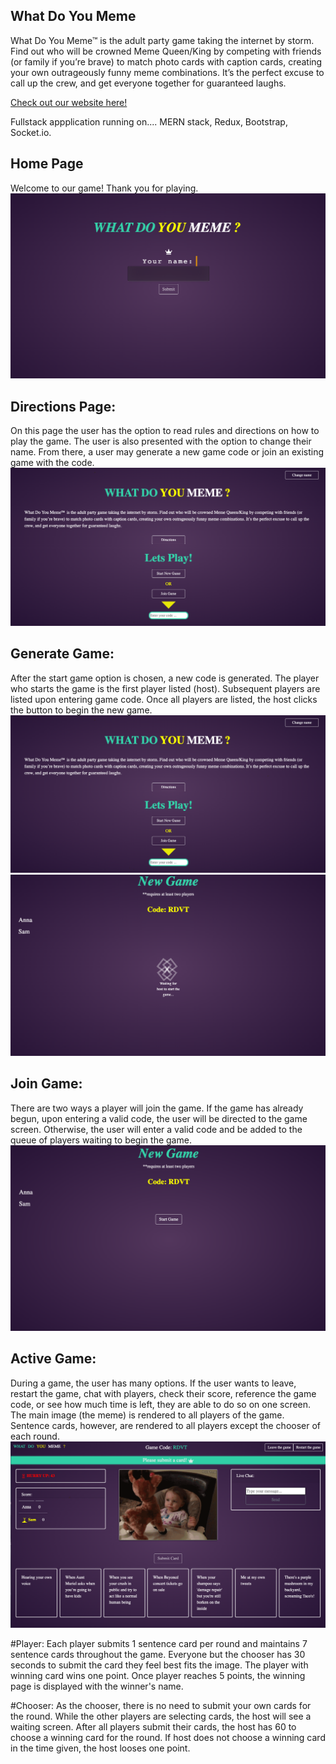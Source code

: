 ## What Do You Meme

What Do You Meme™ is the adult party game taking the internet by storm. Find out who will be crowned Meme Queen/King by competing with friends (or family if you’re brave) to match photo cards with caption cards, creating your own outrageously funny meme combinations. It’s the perfect excuse to call up the crew, and get everyone together for guaranteed laughs.

[Check out our website here!](https://devproz.herokuapp.com/)

Fullstack appplication running on....
MERN stack, Redux, Bootstrap, Socket.io.

## Home Page 
Welcome to our game! Thank you for playing.
![HomePage](public/front-page.png)

## Directions Page: 
On this page the user has the option to read rules and directions on how to play the game. The user is also presented with the option to change their name. From there, a user may generate a new game code or join an existing game with the code. 
![StartGame](public/start-game-page.png)

## Generate Game: 
After the start game option is chosen, a new code is generated. The player who starts the game is the first player listed (host). Subsequent players are listed upon entering game code. Once all players are listed, the host clicks the button to begin the new game. 
![StartGame](public/start-game-page.png)
![NewGamePlayer](public/new-game-player.png)

## Join Game: 
There are two ways a player will join the game. If the game has already begun, upon entering a valid code, the user will be directed to the game screen. Otherwise, the user will enter a valid code and be added to the queue of players waiting to begin the game.
![NewGameHost](public/new-game-host.png) 

## Active Game: 
During a game, the user has many options. If the user wants to leave, restart the game, chat with players, check their score, reference the game code, or see how much time is left, they are able to do so on one screen. The main image (the meme) is rendered to all players of the game. Sentence cards, however, are rendered to all players except the chooser of each round. 
![Game](public/game.png) 

#Player: 
Each player submits 1 sentence card per round and maintains 7 sentence cards throughout the game. Everyone but the chooser has 30 seconds to submit the card they feel best fits the image. The player with winning card wins one point. Once player reaches 5 points, the winning page is displayed with the winner's name. 
 
#Chooser: 
As the chooser, there is no need to submit your own cards for the round. While the other players are selecting cards, the host will see a waiting screen. After all players submit their cards, the host has 60 to choose a winning card for the round. If host does not choose a winning card in the time given, the host looses one point. 

 
  
 
 
